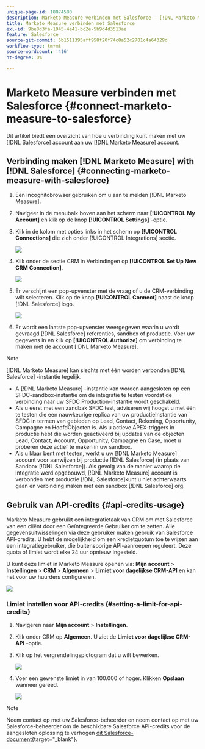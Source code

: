 ```yaml
---
unique-page-id: 18874580
description: Marketo Measure verbinden met Salesforce - [!DNL Marketo Measure] - Productdocumentatie
title: Marketo Measure verbinden met Salesforce
exl-id: 9be8d3fa-1045-4e41-bc2e-5b9d4d3513ae
feature: Salesforce
source-git-commit: 5b1511395aff958f20f74c8a52c2701c4a64329d
workflow-type: tm+mt
source-wordcount: '416'
ht-degree: 0%

---
```


# Marketo Measure verbinden met Salesforce {#connect-marketo-measure-to-salesforce}

Dit artikel biedt een overzicht van hoe u verbinding kunt maken met uw [!DNL Salesforce] account aan uw [!DNL Marketo Measure] account.

## Verbinding maken [!DNL Marketo Measure] with [!DNL Salesforce] {#connecting-marketo-measure-with-salesforce}

1. Een incognitobrowser gebruiken om u aan te melden [!DNL Marketo Measure].

1. Navigeer in de menubalk boven aan het scherm naar **[!UICONTROL My Account]** en klik op de knop **[!UICONTROL Settings]** -optie.

1. Klik in de kolom met opties links in het scherm op **[!UICONTROL Connections]** die zich onder [!UICONTROL Integrations] sectie.

   ![](assets/connect-marketo-measure-to-salesforce-1.png)

1. Klik onder de sectie CRM in Verbindingen op **[!UICONTROL Set Up New CRM Connection]**.

   ![](assets/connect-marketo-measure-to-salesforce-2.png)

1. Er verschijnt een pop-upvenster met de vraag of u de CRM-verbinding wilt selecteren. Klik op de knop **[!UICONTROL Connect]** naast de knop [!DNL Salesforce] logo.

   ![](assets/connect-marketo-measure-to-salesforce-3.png)

1. Er wordt een laatste pop-upvenster weergegeven waarin u wordt gevraagd [!DNL Salesforce] referenties, sandbox of productie. Voer uw gegevens in en klik op **[!UICONTROL Authorize]** om verbinding te maken met de account [!DNL Marketo Measure].

>[!NOTE]
>
>[!DNL Marketo Measure] kan slechts met één worden verbonden [!DNL Salesforce] -instantie tegelijk.
>
>* A [!DNL Marketo Measure] -instantie kan worden aangesloten op een SFDC-sandbox-instantie om de integratie te testen voordat de verbinding naar uw SFDC Production-instantie wordt geschakeld.
>* Als u eerst met een zandbak SFDC test, adviseren wij hoogst u met één te testen die een nauwkeurige replica van uw productieInstantie van SFDC in termen van gebieden op Lead, Contact, Rekening, Opportunity, Campagne en HoofdObjecten is. Als u actieve APEX-triggers in productie hebt die worden geactiveerd bij updates van de objecten Lead, Contact, Account, Opportunity, Campagne en Case, moet u proberen deze actief te maken in uw sandbox.
>* Als u klaar bent met testen, werkt u uw [!DNL Marketo Measure] account voor aanwijzen bij productie [!DNL Salesforce] (in plaats van Sandbox [!DNL Salesforce]). Als gevolg van de manier waarop de integratie werd opgebouwd, [!DNL Marketo Measure] account is verbonden met productie [!DNL Salesforce]kunt u niet achterwaarts gaan en verbinding maken met een sandbox [!DNL Salesforce] org.

## Gebruik van API-credits {#api-credits-usage}

Marketo Measure gebruikt een integratietaak van CRM om met Salesforce van een cliënt door een Geïntegreerde Gebruiker om te zetten. Alle gegevensuitwisselingen via deze gebruiker maken gebruik van Salesforce API-credits. U hebt de mogelijkheid om een kredietquotum toe te wijzen aan een integratiegebruiker, die buitensporige API-aanroepen reguleert. Deze quota of limiet wordt elke 24 uur opnieuw ingesteld.

U kunt deze limiet in Marketo Measure openen via: **Mijn account** > **Instellingen** > **CRM** > **Algemeen** > **Limiet voor dagelijkse CRM-API** en kan het voor uw huurders configureren.

![](assets/connect-marketo-measure-to-salesforce-4.png)

### Limiet instellen voor API-credits {#setting-a-limit-for-api-credits}

1. Navigeren naar **Mijn account** > **Instellingen**.

1. Klik onder CRM op **Algemeen**. U ziet de **Limiet voor dagelijkse CRM-API** -optie.

1. Klik op het vergrendelingspictogram dat u wilt bewerken.

   ![](assets/connect-marketo-measure-to-salesforce-5.png)

1. Voer een gewenste limiet in van 100.000 of hoger. Klikken **Opslaan** wanneer gereed.

   ![](assets/connect-marketo-measure-to-salesforce-6.png)

>[!NOTE]
>
>Neem contact op met uw Salesforce-beheerder en neem contact op met uw Salesforce-beheerder om de beschikbare Salesforce API-credits voor de aangesloten oplossing te verhogen [dit Salesforce-document](https://developer.salesforce.com/docs/atlas.en-us.salesforce_app_limits_cheatsheet.meta/salesforce_app_limits_cheatsheet/salesforce_app_limits_platform_api.htm){target="_blank"}.
